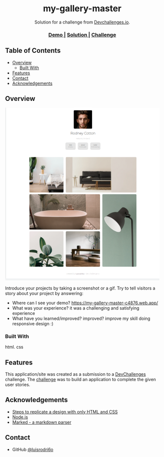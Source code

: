 <!-- Please update value in the {}  -->

<h1 align="center">my-gallery-master</h1>

<div align="center">
   Solution for a challenge from  <a href="https://devchallenges.io/challenges/gcbWLxG6wdennelX7b8I" target="_blank">Devchallenges.io</a>.
</div>

<div align="center">
  <h3>
    <a href="https://my-gallery-master-c4876.web.app/">
      Demo
    </a>
    <span> | </span>
    <a href="https://github.com/luisrodri6o/my-gallery-master">
      Solution
    </a>
    <span> | </span>
    <a href="https://devchallenges.io/challenges/gcbWLxG6wdennelX7b8I">
      Challenge
    </a>
  </h3>
</div>

<!-- TABLE OF CONTENTS -->

## Table of Contents

- [Overview](#overview)
  - [Built With](#built-with)
- [Features](#features)
- [Contact](#contact)
- [Acknowledgements](#acknowledgements)

<!-- OVERVIEW -->

## Overview

![screenshot](https://github.com/luisrodri6o/my-gallery-master/blob/master/public/pictures/screenshot.png)

Introduce your projects by taking a screenshot or a gif. Try to tell visitors a story about your project by answering:

- Where can I see your demo?
  https://my-gallery-master-c4876.web.app/
- What was your experience?
  it was a challenging and satisfying experience
- What have you learned/improved?
  improved? improve my skill doing responsive design
  :)

### Built With

<!-- This section should list any major frameworks that you built your project using. Here are a few examples.-->

html.
css

## Features

<!-- List the features of your application or follow the template. Don't share the figma file here :) -->

This application/site was created as a submission to a [DevChallenges](https://devchallenges.io/challenges) challenge. The [challenge](https://devchallenges.io/challenges/gcbWLxG6wdennelX7b8I) was to build an application to complete the given user stories.

## Acknowledgements

<!-- This section should list any articles or add-ons/plugins that helps you to complete the project. This is optional but it will help you in the future. For exmpale -->

- [Steps to replicate a design with only HTML and CSS](https://devchallenges-blogs.web.app/how-to-replicate-design/)
- [Node.js](https://nodejs.org/)
- [Marked - a markdown parser](https://github.com/chjj/marked)

## Contact

- GitHub [@luisrodri6o](https://github.com/luisrodri6o)
